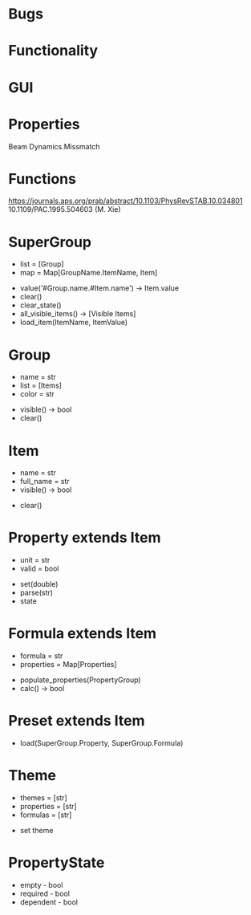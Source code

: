 # Bugs

# Functionality

# GUI

# Properties
Beam Dynamics.Missmatch

# Functions


https://journals.aps.org/prab/abstract/10.1103/PhysRevSTAB.10.034801
10.1109/PAC.1995.504603 (M. Xie)


# SuperGroup
 + list = [Group]
 + map = Map[GroupName.ItemName, Item]
 - value('#Group.name.#Item.name') -> Item.value
 - clear()
 - clear_state()
 - all_visible_items() -> [Visible Items]
 - load_item(ItemName, ItemValue)


# Group
+ name = str
+ list = [Items]
+ color = str
- visible() -> bool
- clear()

# Item
+ name = str
+ full_name = str
+ visible() -> bool
- clear()

# Property extends Item
+ unit = str
+ valid = bool
- set(double)
- parse(str)
- state

# Formula extends Item
+ formula = str
+ properties = Map[Properties]
- populate_properties(PropertyGroup)
- calc() -> bool

# Preset extends Item
- load(SuperGroup.Property, SuperGroup.Formula)

# Theme
+ themes = [str]
+ properties = [str]
+ formulas = [str]
- set theme

# PropertyState
- empty - bool
- required - bool
- dependent - bool

